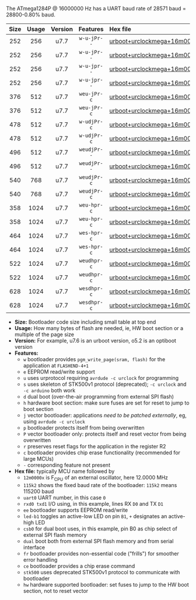 The ATmega1284P @ 16000000 Hz has a UART baud rate of 28571 baud = 28800-0.80% baud.

|Size|Usage|Version|Features|Hex file|
|:-:|:-:|:-:|:-:|:--|
|252|256|u7.7|`w-u-jPr--`|[urboot+urclockmega+16m0000x+++28k8_uart0_rxd0_txd1_led+c7.hex](https://raw.githubusercontent.com/stefanrueger/urboot.hex/main/boards/urclockmega/external_oscillator/fcpu+16m0000_Hz/br+++28k8_bps/urboot+urclockmega+16m0000x+++28k8_uart0_rxd0_txd1_led+c7.hex)|
|252|256|u7.7|`w-u-jPr--`|[urboot+urclockmega+16m0000x+++28k8_uart1_rxd2_txd3_led+c7.hex](https://raw.githubusercontent.com/stefanrueger/urboot.hex/main/boards/urclockmega/external_oscillator/fcpu+16m0000_Hz/br+++28k8_bps/urboot+urclockmega+16m0000x+++28k8_uart1_rxd2_txd3_led+c7.hex)|
|252|256|u7.7|`w-u-jpr--`|[urboot+urclockmega+16m0000x+++28k8_uart0_rxd0_txd1_led+c7_fr.hex](https://raw.githubusercontent.com/stefanrueger/urboot.hex/main/boards/urclockmega/external_oscillator/fcpu+16m0000_Hz/br+++28k8_bps/urboot+urclockmega+16m0000x+++28k8_uart0_rxd0_txd1_led+c7_fr.hex)|
|252|256|u7.7|`w-u-jpr--`|[urboot+urclockmega+16m0000x+++28k8_uart1_rxd2_txd3_led+c7_fr.hex](https://raw.githubusercontent.com/stefanrueger/urboot.hex/main/boards/urclockmega/external_oscillator/fcpu+16m0000_Hz/br+++28k8_bps/urboot+urclockmega+16m0000x+++28k8_uart1_rxd2_txd3_led+c7_fr.hex)|
|376|512|u7.7|`weu-jPr-c`|[urboot+urclockmega+16m0000x+++28k8_uart0_rxd0_txd1_ee_led+c7_fr_ce.hex](https://raw.githubusercontent.com/stefanrueger/urboot.hex/main/boards/urclockmega/external_oscillator/fcpu+16m0000_Hz/br+++28k8_bps/urboot+urclockmega+16m0000x+++28k8_uart0_rxd0_txd1_ee_led+c7_fr_ce.hex)|
|376|512|u7.7|`weu-jPr-c`|[urboot+urclockmega+16m0000x+++28k8_uart1_rxd2_txd3_ee_led+c7_fr_ce.hex](https://raw.githubusercontent.com/stefanrueger/urboot.hex/main/boards/urclockmega/external_oscillator/fcpu+16m0000_Hz/br+++28k8_bps/urboot+urclockmega+16m0000x+++28k8_uart1_rxd2_txd3_ee_led+c7_fr_ce.hex)|
|478|512|u7.7|`w-udjPr-c`|[urboot+urclockmega+16m0000x+++28k8_uart0_rxd0_txd1_led+c7_csb3_dual_fr_ce.hex](https://raw.githubusercontent.com/stefanrueger/urboot.hex/main/boards/urclockmega/external_oscillator/fcpu+16m0000_Hz/br+++28k8_bps/urboot+urclockmega+16m0000x+++28k8_uart0_rxd0_txd1_led+c7_csb3_dual_fr_ce.hex)|
|478|512|u7.7|`w-udjPr-c`|[urboot+urclockmega+16m0000x+++28k8_uart1_rxd2_txd3_led+c7_csb3_dual_fr_ce.hex](https://raw.githubusercontent.com/stefanrueger/urboot.hex/main/boards/urclockmega/external_oscillator/fcpu+16m0000_Hz/br+++28k8_bps/urboot+urclockmega+16m0000x+++28k8_uart1_rxd2_txd3_led+c7_csb3_dual_fr_ce.hex)|
|496|512|u7.7|`weudjPr--`|[urboot+urclockmega+16m0000x+++28k8_uart0_rxd0_txd1_ee_led+c7_csb3_dual_fr.hex](https://raw.githubusercontent.com/stefanrueger/urboot.hex/main/boards/urclockmega/external_oscillator/fcpu+16m0000_Hz/br+++28k8_bps/urboot+urclockmega+16m0000x+++28k8_uart0_rxd0_txd1_ee_led+c7_csb3_dual_fr.hex)|
|496|512|u7.7|`weudjPr--`|[urboot+urclockmega+16m0000x+++28k8_uart1_rxd2_txd3_ee_led+c7_csb3_dual_fr.hex](https://raw.githubusercontent.com/stefanrueger/urboot.hex/main/boards/urclockmega/external_oscillator/fcpu+16m0000_Hz/br+++28k8_bps/urboot+urclockmega+16m0000x+++28k8_uart1_rxd2_txd3_ee_led+c7_csb3_dual_fr.hex)|
|540|768|u7.7|`weudjPr-c`|[urboot+urclockmega+16m0000x+++28k8_uart0_rxd0_txd1_ee_led+c7_csb3_dual_fr_ce.hex](https://raw.githubusercontent.com/stefanrueger/urboot.hex/main/boards/urclockmega/external_oscillator/fcpu+16m0000_Hz/br+++28k8_bps/urboot+urclockmega+16m0000x+++28k8_uart0_rxd0_txd1_ee_led+c7_csb3_dual_fr_ce.hex)|
|540|768|u7.7|`weudjPr-c`|[urboot+urclockmega+16m0000x+++28k8_uart1_rxd2_txd3_ee_led+c7_csb3_dual_fr_ce.hex](https://raw.githubusercontent.com/stefanrueger/urboot.hex/main/boards/urclockmega/external_oscillator/fcpu+16m0000_Hz/br+++28k8_bps/urboot+urclockmega+16m0000x+++28k8_uart1_rxd2_txd3_ee_led+c7_csb3_dual_fr_ce.hex)|
|358|1024|u7.7|`weu-hpr-c`|[urboot+urclockmega+16m0000x+++28k8_uart0_rxd0_txd1_ee_led+c7_fr_ce_hw.hex](https://raw.githubusercontent.com/stefanrueger/urboot.hex/main/boards/urclockmega/external_oscillator/fcpu+16m0000_Hz/br+++28k8_bps/urboot+urclockmega+16m0000x+++28k8_uart0_rxd0_txd1_ee_led+c7_fr_ce_hw.hex)|
|358|1024|u7.7|`weu-hpr-c`|[urboot+urclockmega+16m0000x+++28k8_uart1_rxd2_txd3_ee_led+c7_fr_ce_hw.hex](https://raw.githubusercontent.com/stefanrueger/urboot.hex/main/boards/urclockmega/external_oscillator/fcpu+16m0000_Hz/br+++28k8_bps/urboot+urclockmega+16m0000x+++28k8_uart1_rxd2_txd3_ee_led+c7_fr_ce_hw.hex)|
|464|1024|u7.7|`wes-hpr-c`|[urboot+urclockmega+16m0000x+++28k8_uart0_rxd0_txd1_ee_led+c7_fr_ce_stk500_hw.hex](https://raw.githubusercontent.com/stefanrueger/urboot.hex/main/boards/urclockmega/external_oscillator/fcpu+16m0000_Hz/br+++28k8_bps/urboot+urclockmega+16m0000x+++28k8_uart0_rxd0_txd1_ee_led+c7_fr_ce_stk500_hw.hex)|
|464|1024|u7.7|`wes-hpr-c`|[urboot+urclockmega+16m0000x+++28k8_uart1_rxd2_txd3_ee_led+c7_fr_ce_stk500_hw.hex](https://raw.githubusercontent.com/stefanrueger/urboot.hex/main/boards/urclockmega/external_oscillator/fcpu+16m0000_Hz/br+++28k8_bps/urboot+urclockmega+16m0000x+++28k8_uart1_rxd2_txd3_ee_led+c7_fr_ce_stk500_hw.hex)|
|522|1024|u7.7|`weudhpr-c`|[urboot+urclockmega+16m0000x+++28k8_uart0_rxd0_txd1_ee_led+c7_csb3_dual_fr_ce_hw.hex](https://raw.githubusercontent.com/stefanrueger/urboot.hex/main/boards/urclockmega/external_oscillator/fcpu+16m0000_Hz/br+++28k8_bps/urboot+urclockmega+16m0000x+++28k8_uart0_rxd0_txd1_ee_led+c7_csb3_dual_fr_ce_hw.hex)|
|522|1024|u7.7|`weudhpr-c`|[urboot+urclockmega+16m0000x+++28k8_uart1_rxd2_txd3_ee_led+c7_csb3_dual_fr_ce_hw.hex](https://raw.githubusercontent.com/stefanrueger/urboot.hex/main/boards/urclockmega/external_oscillator/fcpu+16m0000_Hz/br+++28k8_bps/urboot+urclockmega+16m0000x+++28k8_uart1_rxd2_txd3_ee_led+c7_csb3_dual_fr_ce_hw.hex)|
|628|1024|u7.7|`wesdhpr-c`|[urboot+urclockmega+16m0000x+++28k8_uart0_rxd0_txd1_ee_led+c7_csb3_dual_fr_ce_stk500_hw.hex](https://raw.githubusercontent.com/stefanrueger/urboot.hex/main/boards/urclockmega/external_oscillator/fcpu+16m0000_Hz/br+++28k8_bps/urboot+urclockmega+16m0000x+++28k8_uart0_rxd0_txd1_ee_led+c7_csb3_dual_fr_ce_stk500_hw.hex)|
|628|1024|u7.7|`wesdhpr-c`|[urboot+urclockmega+16m0000x+++28k8_uart1_rxd2_txd3_ee_led+c7_csb3_dual_fr_ce_stk500_hw.hex](https://raw.githubusercontent.com/stefanrueger/urboot.hex/main/boards/urclockmega/external_oscillator/fcpu+16m0000_Hz/br+++28k8_bps/urboot+urclockmega+16m0000x+++28k8_uart1_rxd2_txd3_ee_led+c7_csb3_dual_fr_ce_stk500_hw.hex)|

- **Size:** Bootloader code size including small table at top end
- **Usage:** How many bytes of flash are needed, ie, HW boot section or a multiple of the page size
- **Version:** For example, u7.6 is an urboot version, o5.2 is an optiboot version
- **Features:**
  + `w` bootloader provides `pgm_write_page(sram, flash)` for the application at `FLASHEND-4+1`
  + `e` EEPROM read/write support
  + `u` uses urprotocol requiring `avrdude -c urclock` for programming
  + `s` uses skeleton of STK500v1 protocol (deprecated); `-c urclock` and `-c arduino` both work
  + `d` dual boot (over-the-air programming from external SPI flash)
  + `h` hardware boot section: make sure fuses are set for reset to jump to boot section
  + `j` vector bootloader: applications *need to be patched externally*, eg, using `avrdude -c urclock`
  + `p` bootloader protects itself from being overwritten
  + `P` vector bootloader only: protects itself and reset vector from being overwritten
  + `r` preserves reset flags for the application in the register R2
  + `c` bootloader provides chip erase functionality (recommended for large MCUs)
  + `-` corresponding feature not present
- **Hex file:** typically MCU name followed by
  + `12m0000x` is F<sub>CPU</sub> of an external oscillator, here 12.0000 MHz
  + `115k2` shows the fixed baud rate of the bootloader: `115k2` means 115200 baud
  + `uart0` UART number, in this case `0`
  + `rxd0 txd1` I/O using, in this example, lines RX `D0` and TX `D1`
  + `ee` bootloader supports EEPROM read/write
  + `led-b1` toggles an active-low LED on pin `B1`, `+` designates an active-high LED
  + `csb0` for dual boot uses, in this example, pin B0 as chip select of external SPI flash memory
  + `dual` boot both from external SPI flash memory and from serial interface
  + `fr` bootloader provides non-essential code ("frills") for smoother error handling
  + `ce` bootloader provides a chip erase command
  + `stk500` uses deprecated STK500v1 protocol to communicate with bootloader
  + `hw` hardware supported bootloader: set fuses to jump to the HW boot section, not to reset vector
